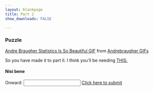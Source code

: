 ```yaml
---
layout: blankpage
title: Part 2
show_downloads: FALSE

---
```


### Puzzle 

<div class="tenor-gif-embed" data-postid="8718500" data-share-method="host" data-width="40%" data-aspect-ratio="1.0"><a href="https://tenor.com/view/b99-captainholt-holt-raymondholt-statistics-gif-8718500">Andre Braugher Statistics Is So Beautiful GIF</a> from <a href="https://tenor.com/search/andrebraugher-gifs">Andrebraugher GIFs</a></div><script type="text/javascript" async src="https://tenor.com/embed.js"></script>

So you have made it to part II. I think you'll be needing <a href="https://MerrickMath.github.io/challengedata1.csv"> THIS. </a>

#### Nisi bene

Onward: <input id='password' type='text'  />
<a href="https://MerrickMath.github.io/MerrickMath.github.io-CelebrateMath/StickTogether.md" onclick="javascript:return validatePass()">  Click here to submit  </a>
<script>
function validatePass(){
    if(document.getElementById('password').value == 'tyrannosaurus'){
        return true;
    }else{
        alert('wrong password!!');
        return false;
    }
}
</script>
